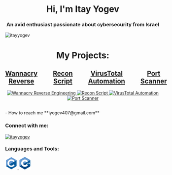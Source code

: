 <h1 align="center">Hi, I'm Itay Yogev</h1>
<h3 align="center">An avid enthusiast passionate about cybersecurity from Israel</h3>

<p align="left" style="margin-bottom: 15px;"> 
  <img src="https://komarev.com/ghpvc/?username=itayyogev&label=Profile%20views&color=0e75b6&style=flat" alt="itayyogev" /> 
</p>

<h1 align="center">My Projects:</h1>

<h2 align="center" style="display: flex; justify-content: space-between; gap: 50px;"> 
  <a href="https://github.com/ItayYogev/Wannacry-Reverse-Engineering">Wannacry Reverse</a>
  <a href="https://github.com/ItayYogev/Reconnaissance-Script-Bash-">  Recon Script     </a>
  <a href="https://github.com/ItayYogev/VirusTotal-Automation">    VirusTotal Automation     </a>
  <a href="https://github.com/ItayYogev/Port-Scanner"> Port Scanner</a>
</h2>

<p align="center" style="margin-bottom: 30px;">
  <a href="https://github.com/ItayYogev/Wannacry-Reverse-Engineering">
    <img src="https://www.novabackup.com/hs-fs/hubfs/WannaCry.jpg?width=679&name=WannaCry.jpg" width="200" height="200" alt="Wannacry Reverse Engineering">
  </a>
  <a href="https://github.com/ItayYogev/Reconnaissance-Script-Bash-">
    <img src="https://i.ytimg.com/vi/H2JQGGuIK58/hqdefault.jpg" width="200" height="200" alt="Recon Script">
  </a>
  <a href="https://github.com/ItayYogev/VirusTotal-Automation">
    <img src="https://i.ytimg.com/vi/jOJwiqcLIEc/maxresdefault.jpg" width="200" height="200" alt="VirusTotal Automation">
  </a>
  <a href="https://github.com/ItayYogev/Port-Scanner">
    <img src="https://i.ytimg.com/vi/8sPoMcsnlSg/maxresdefault.jpg" width="200" height="200" alt="Port Scanner">
  </a>
</p>

<p align="left" style="margin-bottom: 15px;">- How to reach me **iyogev407@gmail.com**</p>

<h3 align="left">Connect with me:</h3>
<p align="left">
  <a href="https://linkedin.com/in/itayyogev" target="blank">
    <img align="center" src="https://raw.githubusercontent.com/rahuldkjain/github-profile-readme-generator/master/src/images/icons/Social/linked-in-alt.svg" alt="itayyogev" height="30" width="40" />
  </a>
</p>

<h3 align="left" style="margin-top: 20px;">Languages and Tools:</h3>
<p align="left"> 
  <a href="https://www.cprogramming.com/" target="_blank" rel="noreferrer"> 
    <img src="https://raw.githubusercontent.com/devicons/devicon/master/icons/c/c-original.svg" alt="c" width="40" height="40"/> 
  </a> 
  <a href="https://www.w3schools.com/cpp/" target="_blank" rel="noreferrer"> 
    <img src="https://raw.githubusercontent.com/devicons/devicon/master/icons/cplusplus/cplusplus-original.svg" alt="cplusplus" width="40" height="40"/>
  </a> 
</p>
